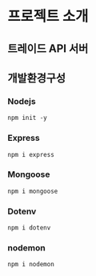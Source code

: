 # 프로젝트 소개
## 트레이드 API 서버

## 개발환경구성
### Nodejs
```
npm init -y
```
### Express
```
npm i express 
```
### Mongoose
```
npm i mongoose
```
### Dotenv
```
npm i dotenv
```
### nodemon
```
npm i nodemon
```

